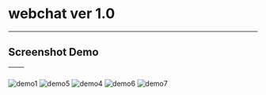 # webchat ver 1.0

---
## Screenshot Demo
| <!-- -->    | <!-- -->    |
:-------------------------:|:-------------------------:
![demo1](https://user-images.githubusercontent.com/54068211/105014539-24cbb180-5a73-11eb-8811-2f972736244f.JPG)
![demo5](https://user-images.githubusercontent.com/54068211/105015148-d36ff200-5a73-11eb-9520-9532a3460c10.JPG)
![demo4](https://user-images.githubusercontent.com/54068211/105014567-2c8b5600-5a73-11eb-9ca0-0b44b04c7bc2.JPG)
![demo6](https://user-images.githubusercontent.com/54068211/105016044-c1db1a00-5a74-11eb-8cf0-d7935dfe3468.JPG)
![demo7](https://user-images.githubusercontent.com/54068211/105017595-8b9e9a00-5a76-11eb-9f61-4a5f8c9d9aaa.JPG)
